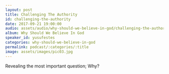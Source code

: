 ```yaml
---
layout: post
title: Challenging The Authority
id: challenging-the-authority
date: 2017-09-21 19:00:00
audio: assets/audio/why-should-we-believe-in-god/challenging-the-authority.mp3
album: Why Should We Believe In God
speaker_id: yusufestes 
categories: why-should-we-believe-in-god
permalink: podcast/:categories/:title
image: assets/images/pic03.jpg
---
```


Revealing the most important question; Why?

